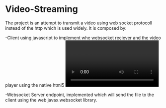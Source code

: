 Video-Streaming
===============
The project is an attempt to transmit a video using web socket protocoll instead of the http which is used widely.
It is composed by:

-Client using javascript to implement whe websocket reciever and the video player using the native html5 <video> tag.

-Websocket Server endpoint, implemented which will send the file to the client using the web javax.websocket library.
